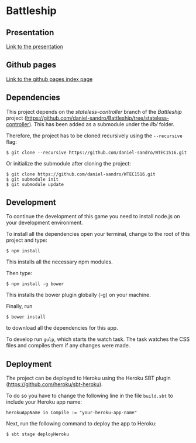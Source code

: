 # Battleship

## Presentation

[Link to the presentation](https://docs.google.com/presentation/d/1Ouwna6XV-nnGf2oqD8lEN9NRdYSNB6G4NPZAu45MpDg/edit?usp=sharing "Klick here to go to the presentation")


## Github pages

[Link to the github pages index page](http://daniel-sandro.github.io/WTEC1516/ "Klick here to go to github pages")


## Dependencies

This project depends on the *stateless-controller* branch of the *Battleship* project (https://github.com/daniel-sandro/Battleship/tree/stateless-controller). This has been added as a submodule under the *lib/* folder.

Therefore, the project has to be cloned recursively using the `--recursive` flag:

```
$ git clone --recursive https://github.com/daniel-sandro/WTEC1516.git
```

Or initialize the submodule after cloning the project:

```
$ git clone https://github.com/daniel-sandro/WTEC1516.git
$ git submodule init
$ git submodule update
```

## Development

To continue the development of this game you need to install node.js on your development environment.

To install all the dependencies open your terminal, change to the root of this project and type:

```
$ npm install
```

This installs all the necessary npm modules.

Then type:

```
$ npm install -g bower
```

This installs the bower plugin globally (-g) on your machine.

Finally, run

```
$ bower install
```

to download all the dependencies for this app.


To develop run `gulp`, which starts the watch task. The task watches the CSS files and compiles them if any changes were made.

## Deployment

The project can be deployed to Heroku using the Heroku SBT plugin (https://github.com/heroku/sbt-heroku).

To do so you have to change the following line in the file `build.sbt` to include your Heroku app name:

```
herokuAppName in Compile := "your-heroku-app-name"
```

Next, run the following command to deploy the app to Heroku:

```
$ sbt stage deployHeroku
```
